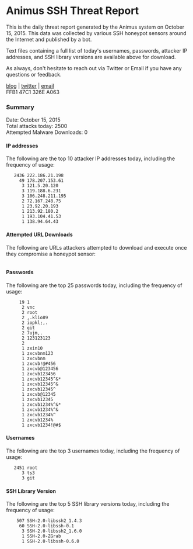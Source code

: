 # Animus SSH Threat Report

This is the daily threat report generated by the Animus system on October 15, 2015. This data was collected by various SSH honeypot sensors around the Internet and published by a bot.  

Text files containing a full list of today's usernames, passwords, attacker IP addresses, and SSH library versions are available above for download.  

As always, don't hesitate to reach out via Twitter or Email if you have any questions or feedback.  

[blog](http://morris.guru) | [twitter](https://twitter.com/andrew___morris) | [email](mailto:andrew@morris.guru)  
FFB1 47C1 326E A063  

### Summary

Date: October 15, 2015  
Total attacks today: 2500  
Attempted Malware Downloads: 0 

#### IP addresses
The following are the top 10 attacker IP addresses today, including the frequency of usage:
```
   2436 222.186.21.198
     49 178.207.153.61
      3 121.5.20.120
      3 119.188.6.231
      3 106.248.211.195
      2 72.167.248.75
      1 23.92.20.193
      1 213.92.180.2
      1 193.104.41.53
      1 138.94.64.43
```

#### Attempted URL Downloads
The following are URLs attackers attempted to download and execute once they compromise a honeypot sensor:
```
```

#### Passwords
The following are the top 25 passwords today, including the frequency of usage:
```
     19 1
      2 vnc
      2 root
      2 ,.klio89
      2 iopkl;,.
      2 git
      2 7ujm,.
      2 123123123
      2 
      1 zxin10
      1 zxcvbnm123
      1 zxcvbnm
      1 zxcvb!@#456
      1 zxcvb@123456
      1 zxcvb123456
      1 zxcvb12345^&*
      1 zxcvb12345^&
      1 zxcvb12345^
      1 zxcvb@12345
      1 zxcvb12345
      1 zxcvb1234%^&*
      1 zxcvb1234%^&
      1 zxcvb1234%^
      1 zxcvb1234%
      1 zxcvb1234!@#$
```

#### Usernames
The following are the top 3 usernames today, including the frequency of usage:
```
   2451 root
      3 ts3
      3 git
```

#### SSH Library Version
The following are the top 5 SSH library versions today, including the frequency of usage:
```
    507 SSH-2.0-libssh2_1.4.3
     60 SSH-2.0-libssh-0.1
      3 SSH-2.0-libssh2_1.6.0
      1 SSH-2.0-ZGrab
      1 SSH-2.0-libssh-0.6.0
```
